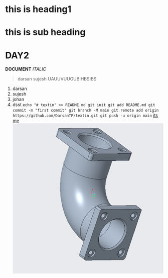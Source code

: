 # this is heading1
# this is sub heading
# DAY2
**DOCUMENT**
*ITALIC*
>darsan sujesh
>UAUUVUUGUBIHBSIBS
1. darsan
2. sujesh
3. johan
4. dsst
`echo "# textin" >> README.md
git init
git add README.md
git commit -m "first commit"
git branch -M main
git remote add origin https://github.com/DarsanTP/textin.git
git push -u origin main`
[its me](https://github.com/DarsanTP/textin)
![alt text](https://github.com/DarsanTP/textin/blob/main/img/Capture.PNG)
